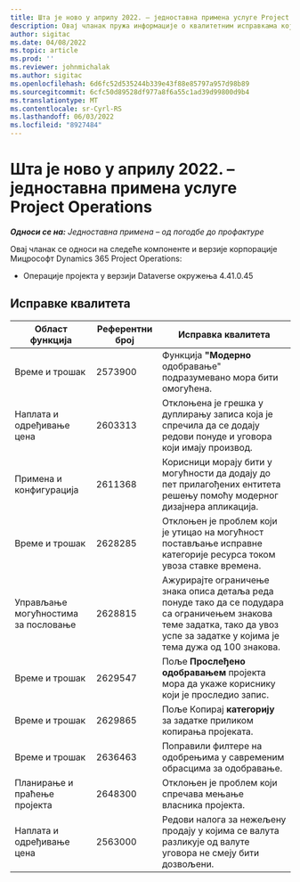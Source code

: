 ```yaml
---
title: Шта је ново у априлу 2022. – једноставна примена услуге Project Operations
description: Овај чланак пружа информације о квалитетним исправкама које су доступне у априлу 2022 Dynamics 365 Project Operations.
author: sigitac
ms.date: 04/08/2022
ms.topic: article
ms.prod: ''
ms.reviewer: johnmichalak
ms.author: sigitac
ms.openlocfilehash: 6d6fc52d535244b339e43f88e85797a957d98b89
ms.sourcegitcommit: 6cfc50d89528df977a8f6a55c1ad39d99800d9b4
ms.translationtype: MT
ms.contentlocale: sr-Cyrl-RS
ms.lasthandoff: 06/03/2022
ms.locfileid: "8927484"
---
```

# <a name="whats-new-april-2022---project-operations-lite-deployment"></a>Шта је ново у априлу 2022. – једноставна примена услуге Project Operations

_**Односи се на:** Једноставна примена – од погодбе до профактуре_

Овај чланак се односи на следеће компоненте и верзије корпорације Мицрософт Dynamics 365 Project Operations:

- Операције пројекта у верзији Dataverse окружења 4.41.0.45

## <a name="quality-updates"></a>Исправке квалитета

| Област функција | Референтни број | Исправка квалитета |
| --- | --- | --- |
| Време и трошак | 2573900 | Функција **"Модерно** одобравање" подразумевано мора бити омогућена. |
| Наплата и одређивање цена | 2603313 | Отклоњена је грешка у дуплирању записа која је спречила да се додају редови понуде и уговора који имају производ. |
| Примена и конфигурација | 2611368 | Корисници морају бити у могућности да додају до пет прилагођених ентитета решењу помоћу модерног дизајнера апликација. |
| Време и трошак | 2628285 | Отклоњен је проблем који је утицао на могућност постављање исправне категорије ресурса током увоза ставке времена. |
| Управљање могућностима за пословање| 2628815 | Ажурирајте ограничење знака описа детаља реда понуде тако да се подудара са ограничењем знакова теме задатка, тако да увоз успе за задатке у којима је тема дужа од 100 знакова. |
| Време и трошак| 2629547 | Поље **Прослеђено одобравањем** пројекта мора да укаже кориснику који је проследио запис. |
| Време и трошак| 2629865 | Поље Копирај **категорију** за задатке приликом копирања пројеката. |
| Време и трошак| 2636463 | Поправили филтере на одобрењима у савременим обрасцима за одобравање. |
| Планирање и праћење пројекта | 2648300 | Отклоњен је проблем који спречава мењање власника пројекта. |
| Наплата и одређивање цена | 2563000 | Редови налога за нежељену продају у којима се валута разликује од валуте уговора не смеју бити дозвољени. |
